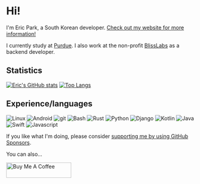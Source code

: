 # Hi!

I'm Eric Park, a South Korean developer. [Check out my website for more information!][my-website]

I currently study at [Purdue][purdue]. I also work at the non-profit [BlissLabs][blisslabs-website] as a backend developer.

[my-website]: https://ericswpark.com
[purdue]: https://purdue.edu
[blisslabs-website]: https://blisslabs.org

## Statistics

[![Eric's GitHub stats](https://github-readme-stats.vercel.app/api?username=ericswpark)](https://github.com/ericswpark)
 [![Top Langs](https://github-readme-stats.vercel.app/api/top-langs/?username=ericswpark&layout=compact&langs_count=10&exclude_repo=android_kernel_samsung_msm8974,android_device_samsung_frescolteskt,SM-N750S_KOR_LL_Opensource,SCH-I909_CHN_GB_Opensource_Update1&hide=html)](https://github.com/ericswpark)
 
## Experience/languages

![Linux](https://www.vectorlogo.zone/logos/linux/linux-icon.svg)
![Android](https://www.vectorlogo.zone/logos/android/android-icon.svg)
![git](https://www.vectorlogo.zone/logos/git-scm/git-scm-icon.svg)
![Bash](https://www.vectorlogo.zone/logos/gnu_bash/gnu_bash-icon.svg)
![Rust](https://www.vectorlogo.zone/logos/rust-lang/rust-lang-icon.svg)
![Python](https://www.vectorlogo.zone/logos/python/python-icon.svg)
![Django](https://www.vectorlogo.zone/logos/djangoproject/djangoproject-icon.svg)
![Kotlin](https://www.vectorlogo.zone/logos/kotlinlang/kotlinlang-icon.svg)
![Java](https://www.vectorlogo.zone/logos/java/java-icon.svg)
![Swift](https://www.vectorlogo.zone/logos/swift/swift-icon.svg)
![Javascript](https://www.vectorlogo.zone/logos/javascript/javascript-icon.svg)


If you like what I'm doing, please consider [supporting me by using GitHub Sponsors][github-sponsors-link].

You can also...

<a href="https://www.buymeacoffee.com/ericswpark" target="_blank"><img src="https://cdn.buymeacoffee.com/buttons/default-orange.png" alt="Buy Me A Coffee" height="41" width="174"></a>


[github-sponsors-link]: https://github.com/sponsors/ericswpark
